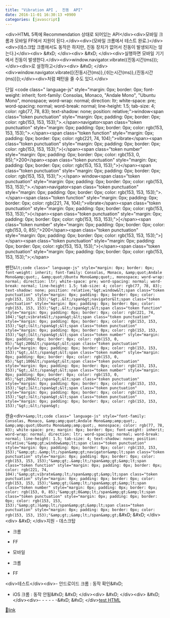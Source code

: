 ```yaml
---
title: "Vibration API ,  진동  API"
date: 2016-11-01 16:30:13 +0900
categories: [javascript]
---
```


&lt;div&gt;HTML 5쪽에 Recommendation 상태로 되어있는 API&lt;/div&gt;&lt;div&gt;모바일 크롬과 모바일 FF에서 지원이 된다.&lt;/div&gt;&lt;div&gt;(모바일 크롬에서 테스트 완료.)&lt;/div&gt;&lt;div&gt;(데스크탑 크롬에서도 동작은 하지만, 진동 장치가 없어서 진동이 발생되지는 않는다.)&lt;/div&gt;&lt;div&gt;  &amp;#xD;
&lt;/div&gt;&lt;div&gt;  &amp;#xD;
&lt;/div&gt;&lt;div&gt;실행하면 모바일 기기에서 진동이 발생한다.&lt;/div&gt;&lt;div&gt;window.navigator.vibrate({진동시간(ms)});&lt;/div&gt;&lt;div&gt;로 설정하고&lt;/div&gt;&lt;div&gt;  &amp;#xD;
&lt;/div&gt;&lt;div&gt;window.navigator.vibrate([{진동시간(ms)},{쉬는시간(ms)},{진동시간(ms)}]);&lt;/div&gt;&lt;div&gt;처럼 패턴을 줄 수도 있다.&lt;/div&gt;  
  
단일    &lt;code class=" language-js" style="margin: 0px; border: 0px; font-weight: inherit; font-family: Consolas, Monaco, "Andale Mono", "Ubuntu Mono", monospace; word-wrap: normal; direction: ltr; white-space: pre; word-spacing: normal; word-break: normal; line-height: 1.5; tab-size: 4; color: rgb(77, 78, 83); text-shadow: none; position: relative;"&gt;window&lt;span class="token punctuation" style="margin: 0px; padding: 0px; border: 0px; color: rgb(153, 153, 153);"&gt;.&lt;/span&gt;navigator&lt;span class="token punctuation" style="margin: 0px; padding: 0px; border: 0px; color: rgb(153, 153, 153);"&gt;.&lt;/span&gt;&lt;span class="token function" style="margin: 0px; padding: 0px; border: 0px; color: rgb(221, 74, 104);"&gt;vibrate&lt;/span&gt;&lt;span class="token punctuation" style="margin: 0px; padding: 0px; border: 0px; color: rgb(153, 153, 153);"&gt;(&lt;/span&gt;&lt;span class="token number" style="margin: 0px; padding: 0px; border: 0px; color: rgb(153, 0, 85);"&gt;200&lt;/span&gt;&lt;span class="token punctuation" style="margin: 0px; padding: 0px; border: 0px; color: rgb(153, 153, 153);"&gt;)&lt;/span&gt;&lt;span class="token punctuation" style="margin: 0px; padding: 0px; border: 0px; color: rgb(153, 153, 153);"&gt;;&lt;/span&gt;
    window&lt;span class="token punctuation" style="margin: 0px; padding: 0px; border: 0px; color: rgb(153, 153, 153);"&gt;.&lt;/span&gt;navigator&lt;span class="token punctuation" style="margin: 0px; padding: 0px; border: 0px; color: rgb(153, 153, 153);"&gt;.&lt;/span&gt;&lt;span class="token function" style="margin: 0px; padding: 0px; border: 0px; color: rgb(221, 74, 104);"&gt;vibrate&lt;/span&gt;&lt;span class="token punctuation" style="margin: 0px; padding: 0px; border: 0px; color: rgb(153, 153, 153);"&gt;(&lt;/span&gt;&lt;span class="token punctuation" style="margin: 0px; padding: 0px; border: 0px; color: rgb(153, 153, 153);"&gt;[&lt;/span&gt;&lt;span class="token number" style="margin: 0px; padding: 0px; border: 0px; color: rgb(153, 0, 85);"&gt;200&lt;/span&gt;&lt;span class="token punctuation" style="margin: 0px; padding: 0px; border: 0px; color: rgb(153, 153, 153);"&gt;]&lt;/span&gt;&lt;span class="token punctuation" style="margin: 0px; padding: 0px; border: 0px; color: rgb(153, 153, 153);"&gt;)&lt;/span&gt;&lt;span class="token punctuation" style="margin: 0px; padding: 0px; border: 0px; color: rgb(153, 153, 153);"&gt;;&lt;/span&gt;


팬턴`&lt;code class=" language-js" style="margin: 0px; border: 0px; font-weight: inherit; font-family: Consolas, Monaco, &amp;quot;Andale Mono&amp;quot;, &amp;quot;Ubuntu Mono&amp;quot;, monospace; word-wrap: normal; direction: ltr; white-space: pre; word-spacing: normal; word-break: normal; line-height: 1.5; tab-size: 4; color: rgb(77, 78, 83); text-shadow: none; position: relative;"&gt;window&lt;span class="token punctuation" style="margin: 0px; padding: 0px; border: 0px; color: rgb(153, 153, 153);"&gt;.&lt;/span&gt;navigator&lt;span class="token punctuation" style="margin: 0px; padding: 0px; border: 0px; color: rgb(153, 153, 153);"&gt;.&lt;/span&gt;&lt;span class="token function" style="margin: 0px; padding: 0px; border: 0px; color: rgb(221, 74, 104);"&gt;vibrate&lt;/span&gt;&lt;span class="token punctuation" style="margin: 0px; padding: 0px; border: 0px; color: rgb(153, 153, 153);"&gt;(&lt;/span&gt;&lt;span class="token punctuation" style="margin: 0px; padding: 0px; border: 0px; color: rgb(153, 153, 153);"&gt;[&lt;/span&gt;&lt;span class="token number" style="margin: 0px; padding: 0px; border: 0px; color: rgb(153, 0, 85);"&gt;200&lt;/span&gt;&lt;span class="token punctuation" style="margin: 0px; padding: 0px; border: 0px; color: rgb(153, 153, 153);"&gt;,&lt;/span&gt;&lt;span class="token number" style="margin: 0px; padding: 0px; border: 0px; color: rgb(153, 0, 85);"&gt;100&lt;/span&gt;&lt;span class="token punctuation" style="margin: 0px; padding: 0px; border: 0px; color: rgb(153, 153, 153);"&gt;,&lt;/span&gt;&lt;span class="token number" style="margin: 0px; padding: 0px; border: 0px; color: rgb(153, 0, 85);"&gt;200&lt;/span&gt;&lt;span class="token punctuation" style="margin: 0px; padding: 0px; border: 0px; color: rgb(153, 153, 153);"&gt;]&lt;/span&gt;&lt;span class="token punctuation" style="margin: 0px; padding: 0px; border: 0px; color: rgb(153, 153, 153);"&gt;)&lt;/span&gt;&lt;span class="token punctuation" style="margin: 0px; padding: 0px; border: 0px; color: rgb(153, 153, 153);"&gt;;&lt;/span&gt;`

캔슬&lt;div&gt;`&amp;lt;code class=" language-js" style="font-family: Consolas, Monaco, &amp;amp;quot;Andale Mono&amp;amp;quot;, &amp;amp;quot;Ubuntu Mono&amp;amp;quot;, monospace; color: rgb(77, 78, 83); white-space: pre; margin: 0px; border: 0px; font-weight: inherit; word-wrap: normal; direction: ltr; word-spacing: normal; word-break: normal; line-height: 1.5; tab-size: 4; text-shadow: none; position: relative;"&amp;gt;window&amp;lt;span class="token punctuation" style="margin: 0px; padding: 0px; border: 0px; color: rgb(153, 153, 153);"&amp;gt;.&amp;lt;/span&amp;gt;navigator&amp;lt;span class="token punctuation" style="margin: 0px; padding: 0px; border: 0px; color: rgb(153, 153, 153);"&amp;gt;.&amp;lt;/span&amp;gt;&amp;lt;span class="token function" style="margin: 0px; padding: 0px; border: 0px; color: rgb(221, 74, 104);"&amp;gt;vibrate&amp;lt;/span&amp;gt;&amp;lt;span class="token punctuation" style="margin: 0px; padding: 0px; border: 0px; color: rgb(153, 153, 153);"&amp;gt;(&amp;lt;/span&amp;gt;&amp;lt;span class="token number" style="margin: 0px; padding: 0px; border: 0px; color: rgb(153, 0, 85);"&amp;gt;0&amp;lt;/span&amp;gt;&amp;lt;span class="token punctuation" style="margin: 0px; padding: 0px; border: 0px; color: rgb(153, 153, 153);"&amp;gt;)&amp;lt;/span&amp;gt;&amp;lt;span class="token punctuation" style="margin: 0px; padding: 0px; border: 0px; color: rgb(153, 153, 153);"&amp;gt;;&amp;lt;/span&amp;gt;`&amp;#xD;
&amp;#xD;
&lt;/div&gt;&lt;div&gt;  &amp;#xD;
&lt;/div&gt;지원 - 데스크탑
- 크롬
- FF

- 모바일
- 크롬
- FF


&lt;div&gt;테스트&lt;/div&gt;&lt;div&gt;- 안드로이드 크롬 : 동작 확인&amp;#xD;
- iOS 크롬 : 동작 안됨&amp;#xD;
&amp;#xD;
&lt;/div&gt;&lt;div&gt;  &amp;#xD;
&lt;/div&gt;&lt;div&gt;  &amp;#xD;
&lt;/div&gt;&lt;div&gt;- - - - - -&amp;#xD;
&amp;#xD;
&lt;/div&gt;[test HTML](http://mins01.com/web_work/doc/vibration_api/vibration_api.html "test HTML")  
  



[🔗link](http://www.mins01.com/mh/tech/read/1040)